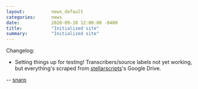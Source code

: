 ```yaml
---
layout:          news_default
categories:      news
date:            2020-09-10 12:00:00 -0400
title:           "Initialized site"
summary:         "Initialized site"
---
```


Changelog:

* Setting things up for testing! Transcribers/source labels not yet working, but everything's scraped from [stellarscripts](https://stellarscripts.tumblr.com/transcripts/)'s Google Drive.

-- [snarp](http://snarp.tumblr.com/)